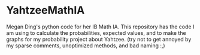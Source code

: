 # YahtzeeMathIA
Megan Ding's python code for her IB Math IA. This repository has the code I am using to calculate the probabilities, expected values, and to make the graphs for my probability project about Yahtzee. (try not to get annoyed by my sparse comments, unoptimized methods, and bad naming :,)
